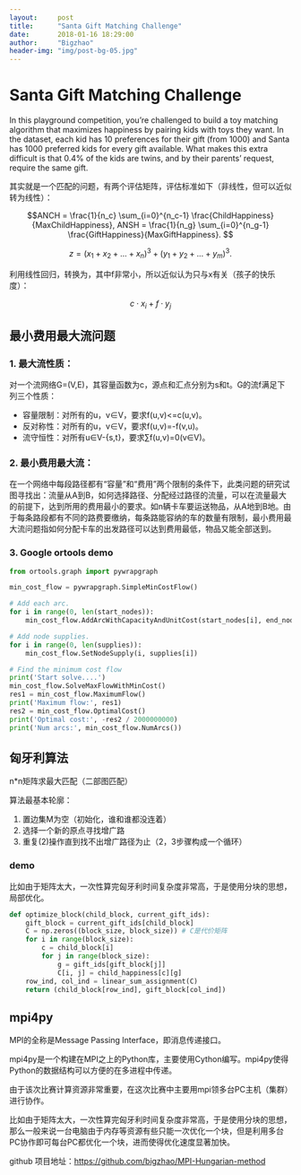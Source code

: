```yaml
---
layout:     post
title:      "Santa Gift Matching Challenge"
date:       2018-01-16 18:29:00
author:     "Bigzhao"
header-img: "img/post-bg-05.jpg"
---
```



# Santa Gift Matching Challenge
In this playground competition, you’re challenged to build a toy matching algorithm that maximizes happiness by pairing kids with toys they want. In the dataset, each kid has 10 preferences for their gift (from 1000) and Santa has 1000 preferred kids for every gift available. What makes this extra difficult is that 0.4% of the kids are twins, and by their parents’ request, require the same gift.

其实就是一个匹配的问题，有两个评估矩阵，评估标准如下（非线性，但可以近似转为线性）：
```math
ANCH = \frac{1}{n_c} \sum_{i=0}^{n_c-1} \frac{ChildHappiness}{MaxChildHappiness},

ANSH = \frac{1}{n_g} \sum_{i=0}^{n_g-1} \frac{GiftHappiness}{MaxGiftHappiness}.

```

```math
z = (x_1+x_2+...+x_n)^3 + (y_1+y_2+...+y_m)^3.
```
利用线性回归，转换为，其中f非常小，所以近似认为只与x有关（孩子的快乐度）：
```math
c \cdot x_i + f \cdot y_j
```

## 最小费用最大流问题
### 1. 最大流性质：

对一个流网络G=(V,E)，其容量函数为c，源点和汇点分别为s和t。G的流f满足下列三个性质： 

- 容量限制：对所有的u，v∈V，要求f(u,v)<=c(u,v)。
- 反对称性：对所有的u，v∈V，要求f(u,v)=-f(v,u)。
- 流守恒性：对所有u∈V-{s,t}，要求∑f(u,v)=0(v∈V)。

### 2. 最小费用最大流：
在一个网络中每段路径都有“容量”和“费用”两个限制的条件下，此类问题的研究试图寻找出：流量从A到B，如何选择路径、分配经过路径的流量，可以在流量最大的前提下，达到所用的费用最小的要求。如n辆卡车要运送物品，从A地到B地。由于每条路段都有不同的路费要缴纳，每条路能容纳的车的数量有限制，最小费用最大流问题指如何分配卡车的出发路径可以达到费用最低，物品又能全部送到。

### 3. Google ortools demo
```py
from ortools.graph import pywrapgraph

min_cost_flow = pywrapgraph.SimpleMinCostFlow()

# Add each arc.
for i in range(0, len(start_nodes)):
    min_cost_flow.AddArcWithCapacityAndUnitCost(start_nodes[i], end_nodes[i], capacities[i], unit_costs[i])

# Add node supplies.
for i in range(0, len(supplies)):
    min_cost_flow.SetNodeSupply(i, supplies[i])

# Find the minimum cost flow
print('Start solve....')
min_cost_flow.SolveMaxFlowWithMinCost()
res1 = min_cost_flow.MaximumFlow()
print('Maximum flow:', res1)
res2 = min_cost_flow.OptimalCost()
print('Optimal cost:', -res2 / 2000000000)
print('Num arcs:', min_cost_flow.NumArcs())
```

## 匈牙利算法
n*n矩阵求最大匹配（二部图匹配）

算法最基本轮廓：

1. 置边集M为空（初始化，谁和谁都没连着）
2. 选择一个新的原点寻找增广路
3. 重复(2)操作直到找不出增广路径为止（2，3步骤构成一个循环）


### demo
比如由于矩阵太大，一次性算完匈牙利时间复杂度非常高，于是使用分块的思想，局部优化。


```py
def optimize_block(child_block, current_gift_ids):
    gift_block = current_gift_ids[child_block]
    C = np.zeros((block_size, block_size)) # C是代价矩阵
    for i in range(block_size):
        c = child_block[i]
        for j in range(block_size):
            g = gift_ids[gift_block[j]]
            C[i, j] = child_happiness[c][g]
    row_ind, col_ind = linear_sum_assignment(C)
    return (child_block[row_ind], gift_block[col_ind])
```


## mpi4py
MPI的全称是Message Passing Interface，即消息传递接口。

mpi4py是一个构建在MPI之上的Python库，主要使用Cython编写。mpi4py使得Python的数据结构可以方便的在多进程中传递。

由于该次比赛计算资源非常重要，在这次比赛中主要用mpi领多台PC主机（集群）进行协作。

比如由于矩阵太大，一次性算完匈牙利时间复杂度非常高，于是使用分块的思想，那么一般来说一台电脑由于内存等资源有些只能一次优化一个块，但是利用多台PC协作即可每台PC都优化一个块，进而使得优化速度显著加快。

github 项目地址：https://github.com/bigzhao/MPI-Hungarian-method